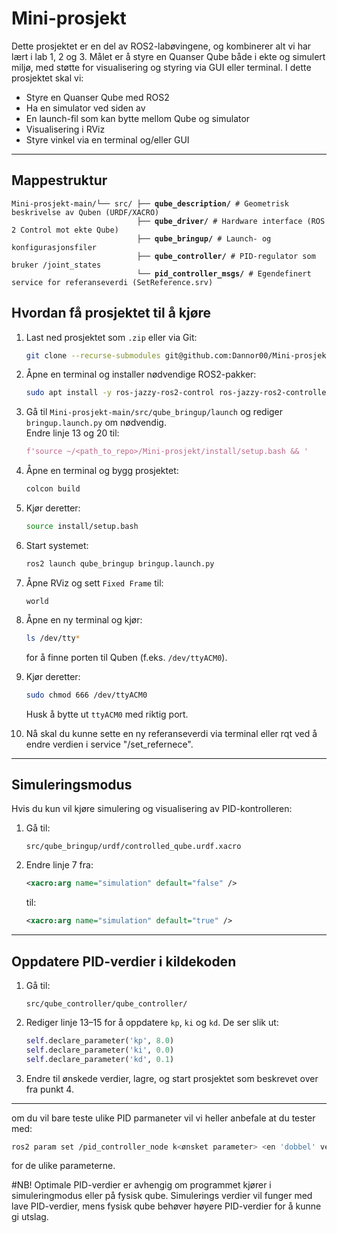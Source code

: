 # Mini-prosjekt
Dette prosjektet er en del av ROS2-labøvingene, og kombinerer alt vi har lært i lab 1, 2 og 3. Målet er å styre en Quanser Qube både i ekte og simulert miljø, med støtte for visualisering og styring via GUI eller terminal.
I dette prosjektet skal vi:

- Styre en Quanser Qube med ROS2  
- Ha en simulator ved siden av  
- En launch-fil som kan bytte mellom Qube og simulator  
- Visualisering i RViz  
- Styre vinkel via en terminal og/eller GUI  

---
## Mappestruktur

<pre lang="bash"><code>Mini-prosjekt-main/└── src/ ├── <b>qube_description/</b> # Geometrisk beskrivelse av Quben (URDF/XACRO)
                            ├── <b>qube_driver/</b> # Hardware interface (ROS 2 Control mot ekte Qube) 
                            ├── <b>qube_bringup/</b> # Launch- og konfigurasjonsfiler 
                            ├── <b>qube_controller/</b> # PID-regulator som bruker /joint_states 
                            └── <b>pid_controller_msgs/</b> # Egendefinert service for referanseverdi (SetReference.srv) </code></pre> 
                                         



## Hvordan få prosjektet til å kjøre

1. Last ned prosjektet som `.zip` eller via Git:

    ```bash
    git clone --recurse-submodules git@github.com:Dannor00/Mini-prosjekt.git
    ```

2. Åpne en terminal og installer nødvendige ROS2-pakker:

    ```bash
    sudo apt install -y ros-jazzy-ros2-control ros-jazzy-ros2-controllers
    ```

3. Gå til `Mini-prosjekt-main/src/qube_bringup/launch` og rediger `bringup.launch.py` om nødvendig.  
   Endre linje 13 og 20 til:

    ```python
    f'source ~/<path_to_repo>/Mini-prosjekt/install/setup.bash && '
    ```

4. Åpne en terminal og bygg prosjektet:

    ```bash
    colcon build
    ```

5. Kjør deretter:

    ```bash
    source install/setup.bash
    ```

6. Start systemet:

    ```bash
    ros2 launch qube_bringup bringup.launch.py
    ```

7. Åpne RViz og sett `Fixed Frame` til:

    ```
    world
    ```

8. Åpne en ny terminal og kjør:

    ```bash
    ls /dev/tty*
    ```

    for å finne porten til Quben (f.eks. `/dev/ttyACM0`).

9. Kjør deretter:

    ```bash
    sudo chmod 666 /dev/ttyACM0
    ```

    Husk å bytte ut `ttyACM0` med riktig port.

10. Nå skal du kunne sette en ny referanseverdi via terminal eller rqt ved å endre verdien i service "/set_refernece".

---

## Simuleringsmodus

Hvis du kun vil kjøre simulering og visualisering av PID-kontrolleren:

1. Gå til:

    ```
    src/qube_bringup/urdf/controlled_qube.urdf.xacro
    ```

2. Endre linje 7 fra:

    ```xml
    <xacro:arg name="simulation" default="false" />
    ```

    til:

    ```xml
    <xacro:arg name="simulation" default="true" />
    ```

---

## Oppdatere PID-verdier i kildekoden

1. Gå til:

    ```
    src/qube_controller/qube_controller/
    ```

2. Rediger linje 13–15 for å oppdatere `kp`, `ki` og `kd`. De ser slik ut:

    ```python
    self.declare_parameter('kp', 8.0)
    self.declare_parameter('ki', 0.0)
    self.declare_parameter('kd', 0.1)
    ```

3. Endre til ønskede verdier, lagre, og start prosjektet som beskrevet over fra punkt 4.

---

om du vil bare teste ulike PID parmaneter vil vi heller anbefale at du tester med:

```bash
ros2 param set /pid_controller_node k<ønsket parameter> <en 'dobbel' verdi >= 0>
```
for de ulike parameterne.  

#NB!
Optimale PID-verdier er avhengig om programmet kjører i simuleringmodus eller på fysisk qube. Simulerings verdier vil funger med lave PID-verdier, mens fysisk qube behøver høyere PID-verdier for å kunne gi utslag.  
